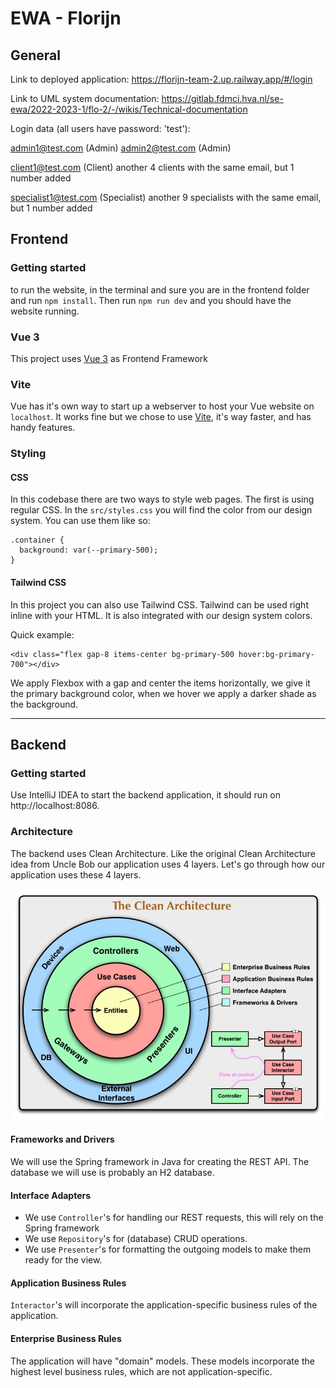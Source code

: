# EWA - Florijn

## General

Link to deployed application: https://florijn-team-2.up.railway.app/#/login

Link to UML system documentation: https://gitlab.fdmci.hva.nl/se-ewa/2022-2023-1/flo-2/-/wikis/Technical-documentation


Login data (all users have password: 'test'):

admin1@test.com (Admin)
admin2@test.com (Admin)

client1@test.com (Client) 
another 4 clients with the same email, but 1 number added

specialist1@test.com (Specialist) 
another 9 specialists with the same email, but 1 number added

## Frontend

### Getting started
to run the website, in the terminal and sure you are in the frontend folder and run `npm install`. Then run `npm run dev` and you should have the website running. 

### Vue 3
This project uses [Vue 3](https://vuejs.org) as Frontend Framework

### Vite
Vue has it's own way to start up a webserver to host your Vue website on `localhost`.
It works fine but we chose to use [Vite](https://vuejs.org), it's way faster, and has handy features.

### Styling

#### CSS
In this codebase there are two ways to style web pages. The first is using regular CSS. In the `src/styles.css` you will find the color from our design system.
You can use them like so: 
```
.container {
  background: var(--primary-500);
}
```
#### Tailwind CSS
In this project you can also use Tailwind CSS. Tailwind can be used right inline with your HTML. It is also integrated with our design system colors.

Quick example:
```
<div class="flex gap-8 items-center bg-primary-500 hover:bg-primary-700"></div>
```
We apply Flexbox with a gap and center the items horizontally, we give it the primary background color, when we hover we apply a darker shade as the background.  

---
## Backend

### Getting started
Use IntelliJ IDEA to start the backend application, it should run on http://localhost:8086.

### Architecture
The backend uses Clean Architecture. Like the original Clean Architecture idea from Uncle Bob our application uses 4 layers. 
Let's go through how our application uses these 4 layers.

![img.png](clean_architecture_for_readme.png)

#### Frameworks and Drivers
We will use the Spring framework in Java for creating the REST API. The database we will use is probably an H2 database.

#### Interface Adapters
- We use `Controller`'s for handling our REST requests, this will rely on the Spring framework
- We use `Repository`'s for (database) CRUD operations.
- We use `Presenter`'s for formatting the outgoing models to make them ready for the view.

#### Application Business Rules
`Interactor`'s will incorporate the application-specific business rules of the application.

#### Enterprise Business Rules
The application will have "domain" models. These models incorporate the highest level business rules, which are not application-specific.  



